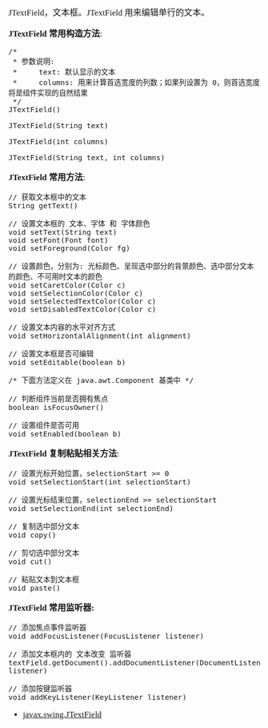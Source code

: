 <span  style="font-family: Simsun,serif; font-size: 17px; ">

JTextField，文本框。JTextField 用来编辑单行的文本。

**JTextField 常用构造方法**:

~~~
/*
 * 参数说明:
 *     text: 默认显示的文本
 *     columns: 用来计算首选宽度的列数；如果列设置为 0，则首选宽度将是组件实现的自然结果
 */
JTextField()

JTextField(String text)

JTextField(int columns)

JTextField(String text, int columns)
~~~

**JTextField 常用方法**:

~~~
// 获取文本框中的文本
String getText()

// 设置文本框的 文本、字体 和 字体颜色
void setText(String text)
void setFont(Font font)
void setForeground(Color fg)

// 设置颜色，分别为: 光标颜色、呈现选中部分的背景颜色、选中部分文本的颜色、不可用时文本的颜色
void setCaretColor(Color c)
void setSelectionColor(Color c)
void setSelectedTextColor(Color c)
void setDisabledTextColor(Color c)

// 设置文本内容的水平对齐方式
void setHorizontalAlignment(int alignment)

// 设置文本框是否可编辑
void setEditable(boolean b)

/* 下面方法定义在 java.awt.Component 基类中 */

// 判断组件当前是否拥有焦点
boolean isFocusOwner()

// 设置组件是否可用
void setEnabled(boolean b)
~~~

**JTextField 复制粘贴相关方法**:

~~~
// 设置光标开始位置，selectionStart >= 0
void setSelectionStart(int selectionStart)

// 设置光标结束位置，selectionEnd >= selectionStart
void setSelectionEnd(int selectionEnd)

// 复制选中部分文本
void copy()

// 剪切选中部分文本
void cut()

// 粘贴文本到文本框
void paste()
~~~

**JTextField 常用监听器:**

~~~
// 添加焦点事件监听器
void addFocusListener(FocusListener listener)

// 添加文本框内的 文本改变 监听器
textField.getDocument().addDocumentListener(DocumentListener listener)

// 添加按键监听器
void addKeyListener(KeyListener listener)
~~~

- [javax.swing.JTextField](https://docs.oracle.com/javase/8/docs/api/javax/swing/JTextField.html)

</span>